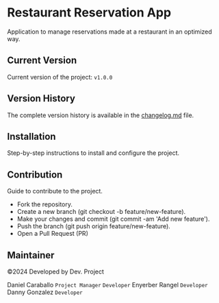 # Restaurant Reservation App

<!--Brief description of the project and its purpose.-->
Application to manage reservations made at a restaurant in an optimized way.

## Current Version

Current version of the project: `v1.0.0`

## Version History

The complete version history is available in the [changelog.md](changelog.md) file.

## Installation

Step-by-step instructions to install and configure the project.

## Contribution

Guide to contribute to the project.

- Fork the repository.
- Create a new branch (git checkout -b feature/new-feature).
- Make your changes and commit (git commit -am 'Add new feature').
- Push the branch (git push origin feature/new-feature).
- Open a Pull Request (PR)

## Maintainer

©2024 Developed by Dev. Project 

Daniel Caraballo `Project Manager` `Developer`
Enyerber Rangel `Developer`
Danny Gonzalez `Developer`
